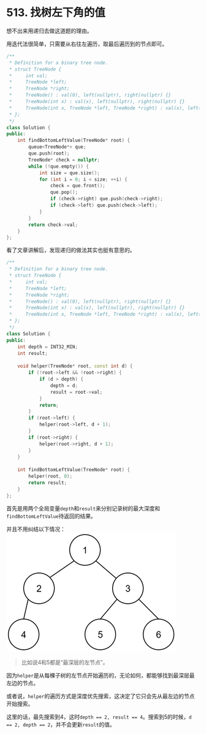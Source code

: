 # 513. 找树左下角的值

想不出来用递归去做这道题的理由。

用迭代法很简单，只需要从右往左遍历，取最后遍历到的节点即可。

```c++
/**
 * Definition for a binary tree node.
 * struct TreeNode {
 *     int val;
 *     TreeNode *left;
 *     TreeNode *right;
 *     TreeNode() : val(0), left(nullptr), right(nullptr) {}
 *     TreeNode(int x) : val(x), left(nullptr), right(nullptr) {}
 *     TreeNode(int x, TreeNode *left, TreeNode *right) : val(x), left(left), right(right) {}
 * };
 */
class Solution {
public:
    int findBottomLeftValue(TreeNode* root) {
        queue<TreeNode*> que;
        que.push(root);
        TreeNode* check = nullptr;
        while (!que.empty()) {
            int size = que.size();
            for (int i = 0; i < size; ++i) {
                check = que.front();
                que.pop();
                if (check->right) que.push(check->right);
                if (check->left) que.push(check->left);
            }
        }
        return check->val;
    }
};
```

看了文章讲解后，发现递归的做法其实也挺有意思的。
```c++
/**
 * Definition for a binary tree node.
 * struct TreeNode {
 *     int val;
 *     TreeNode *left;
 *     TreeNode *right;
 *     TreeNode() : val(0), left(nullptr), right(nullptr) {}
 *     TreeNode(int x) : val(x), left(nullptr), right(nullptr) {}
 *     TreeNode(int x, TreeNode *left, TreeNode *right) : val(x), left(left), right(right) {}
 * };
 */
class Solution {
public:
    int depth = INT32_MIN;
    int result;

    void helper(TreeNode* root, const int d) {
        if (!root->left && !root->right) {
            if (d > depth) {
                depth = d;
                result = root->val;
            }
            return;
        }
        if (root->left) {
            helper(root->left, d + 1);
        }
        if (root->right) {
            helper(root->right, d + 1);
        }
    }

    int findBottomLeftValue(TreeNode* root) {
        helper(root, 0);
        return result;
    }
};
```

首先是用两个全局变量`depth`和`result`来分别记录树的最大深度和`findBottomLeftValue`待返回的结果。

并且不用纠结以下情况：
![](images/tree2.svg)
> 比如说4和5都是“最深层的左节点”。

因为`helper`是从每棵子树的左节点开始遍历的，无论如何，都能够找到最深层最左边的节点。

或者说，`helper`的遍历方式是深度优先搜索，这决定了它只会先从最左边的节点开始搜索。

这里的话，最先搜索到4，这时`depth == 2, result == 4`。搜索到5的时候，`d == 2, depth == 2`，并不会更新`result`的值。